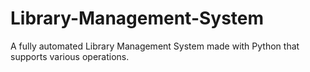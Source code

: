 # Library-Management-System
A fully automated Library Management System made with Python that supports various operations.
